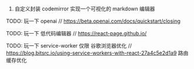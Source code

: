 ##

1. 自定义封装 codemirror 实现一个可视化的 markdown 编辑器


TODO: 玩一下 openai
// https://beta.openai.com/docs/quickstart/closing

TODO: 玩一下 低代码编辑器
// https://react-page.github.io/

TODO: 玩一下 service-worker 仅限 谷歌浏览器优化
// https://blog.bitsrc.io/using-service-workers-with-react-27a4c5e2d1a9
路由缓存优化